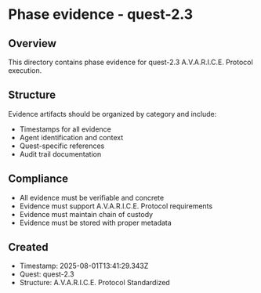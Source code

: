 # Phase evidence - quest-2.3

## Overview
This directory contains phase evidence for quest-2.3 A.V.A.R.I.C.E. Protocol execution.

## Structure
Evidence artifacts should be organized by category and include:
- Timestamps for all evidence
- Agent identification and context
- Quest-specific references
- Audit trail documentation

## Compliance
- All evidence must be verifiable and concrete
- Evidence must support A.V.A.R.I.C.E. Protocol requirements
- Evidence must maintain chain of custody
- Evidence must be stored with proper metadata

## Created
- Timestamp: 2025-08-01T13:41:29.343Z
- Quest: quest-2.3
- Structure: A.V.A.R.I.C.E. Protocol Standardized
